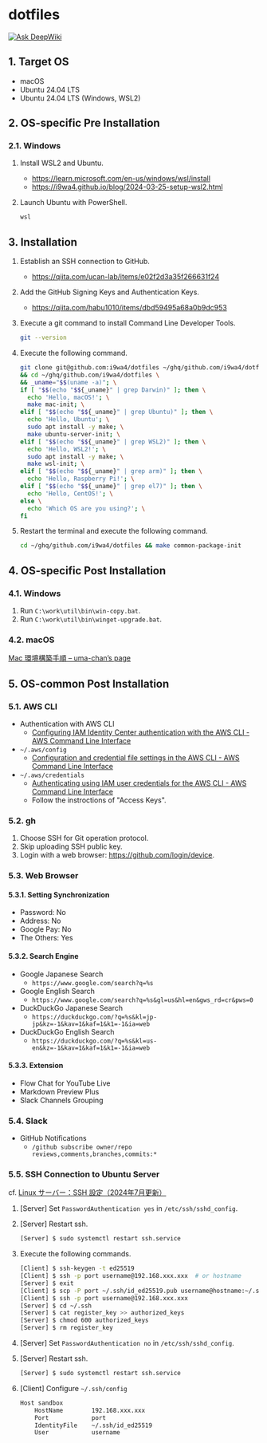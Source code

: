 # dotfiles

[![Ask DeepWiki](https://deepwiki.com/badge.svg)](https://deepwiki.com/i9wa4/dotfiles)

## 1. Target OS

- macOS
- Ubuntu 24.04 LTS
- Ubuntu 24.04 LTS (Windows, WSL2)

## 2. OS-specific Pre Installation

### 2.1. Windows

1. Install WSL2 and Ubuntu.
    - <https://learn.microsoft.com/en-us/windows/wsl/install>
    - <https://i9wa4.github.io/blog/2024-03-25-setup-wsl2.html>
1. Launch Ubuntu with PowerShell.

    ```dosbat
    wsl
    ```

## 3. Installation

1. Establish an SSH connection to GitHub.
    - <https://qiita.com/ucan-lab/items/e02f2d3a35f266631f24>
1. Add the GitHub Signing Keys and Authentication Keys.
    - <https://qiita.com/habu1010/items/dbd59495a68a0b9dc953>
1. Execute a git command to install Command Line Developer Tools.

    ```sh
    git --version
    ```

1. Execute the following command.

    ```sh
    git clone git@github.com:i9wa4/dotfiles ~/ghq/github.com/i9wa4/dotfiles \
    && cd ~/ghq/github.com/i9wa4/dotfiles \
    && _uname="$$(uname -a)"; \
    if [ "$$(echo "$${_uname}" | grep Darwin)" ]; then \
      echo 'Hello, macOS!'; \
      make mac-init; \
    elif [ "$$(echo "$${_uname}" | grep Ubuntu)" ]; then \
      echo 'Hello, Ubuntu'; \
      sudo apt install -y make; \
      make ubuntu-server-init; \
    elif [ "$$(echo "$${_uname}" | grep WSL2)" ]; then \
      echo 'Hello, WSL2!'; \
      sudo apt install -y make; \
      make wsl-init; \
    elif [ "$$(echo "$${_uname}" | grep arm)" ]; then \
      echo 'Hello, Raspberry Pi!'; \
    elif [ "$$(echo "$${_uname}" | grep el7)" ]; then \
      echo 'Hello, CentOS!'; \
    else \
      echo 'Which OS are you using?'; \
    fi
    ```

1. Restart the terminal and execute the following command.

    ```sh
    cd ~/ghq/github.com/i9wa4/dotfiles && make common-package-init
    ```

## 4. OS-specific Post Installation

### 4.1. Windows

1. Run `C:\work\util\bin\win-copy.bat`.
1. Run `C:\work\util\bin\winget-upgrade.bat`.

### 4.2. macOS

[Mac 環境構築手順 – uma-chan’s page](https://i9wa4.github.io/blog/2024-06-17-setup-mac.html)

## 5. OS-common Post Installation

### 5.1. AWS CLI

- Authentication with AWS CLI
    - [Configuring IAM Identity Center authentication with the AWS CLI - AWS Command Line Interface](https://docs.aws.amazon.com/cli/latest/userguide/cli-configure-sso.html)
- `~/.aws/config`
    - [Configuration and credential file settings in the AWS CLI - AWS Command Line Interface](https://docs.aws.amazon.com/cli/latest/userguide/cli-configure-files.html)
- `~/.aws/credentials`
    - [Authenticating using IAM user credentials for the AWS CLI - AWS Command Line Interface](https://docs.aws.amazon.com/cli/latest/userguide/cli-authentication-user.html)
    - Follow the instroctions of "Access Keys".

### 5.2. gh

1. Choose SSH for Git operation protocol.
1. Skip uploading SSH public key.
1. Login with a web browser: <https://github.com/login/device>.

### 5.3. Web Browser

#### 5.3.1. Setting Synchronization

- Password: No
- Address: No
- Google Pay: No
- The Others: Yes

#### 5.3.2. Search Engine

- Google Japanese Search
    - `https://www.google.com/search?q=%s`
- Google English Search
    - `https://www.google.com/search?q=%s&gl=us&hl=en&gws_rd=cr&pws=0`
- DuckDuckGo Japanese Search
    - `https://duckduckgo.com/?q=%s&kl=jp-jp&kz=-1&kav=1&kaf=1&k1=-1&ia=web`
- DuckDuckGo English Search
    - `https://duckduckgo.com/?q=%s&kl=us-en&kz=-1&kav=1&kaf=1&k1=-1&ia=web`

#### 5.3.3. Extension

- Flow Chat for YouTube Live
- Markdown Preview Plus
- Slack Channels Grouping

### 5.4. Slack

- GitHub Notifications
    - `/github subscribe owner/repo reviews,comments,branches,commits:*`

### 5.5. SSH Connection to Ubuntu Server

cf. [Linux サーバー：SSH 設定（2024年7月更新）](https://zenn.dev/wsuzume/articles/26b26106c3925e)

1. [Server] Set `PasswordAuthentication yes` in `/etc/ssh/sshd_config`.
1. [Server] Restart ssh.

    ```sh
    [Server] $ sudo systemctl restart ssh.service
    ```
1. Execute the following commands.

    ```sh
    [Client] $ ssh-keygen -t ed25519
    [Client] $ ssh -p port username@192.168.xxx.xxx  # or hostname
    [Server] $ exit
    [Client] $ scp -P port ~/.ssh/id_ed25519.pub username@hostname:~/.ssh/register_key
    [Client] $ ssh -p port username@192.168.xxx.xxx
    [Server] $ cd ~/.ssh
    [Server] $ cat register_key >> authorized_keys
    [Server] $ chmod 600 authorized_keys
    [Server] $ rm register_key
    ```

1. [Server] Set `PasswordAuthentication no` in `/etc/ssh/sshd_config`.
1. [Server] Restart ssh.

    ```sh
    [Server] $ sudo systemctl restart ssh.service
    ```

1. [Client] Configure `~/.ssh/config`

    ```sh
    Host sandbox
        HostName        192.168.xxx.xxx
        Port            port
        IdentityFile    ~/.ssh/id_ed25519
        User            username
    ```
